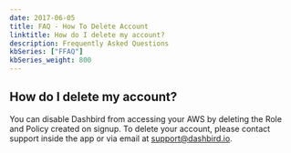 ```yaml
---
date: 2017-06-05
title: FAQ - How To Delete Account
linktitle: How do I delete my account?
description: Frequently Asked Questions
kbSeries: ["FFAQ"]
kbSeries_weight: 800
---
```


<h2>
  <span class="h2 underlined bold">
    How do I delete my account?
  </span>
</h2>
You can disable Dashbird from accessing your AWS by deleting the Role and Policy created on signup.
To delete your account, please contact support inside the app or via email at <a href='mailto: support@dashbird.io'>support@dashbird.io</a>.
